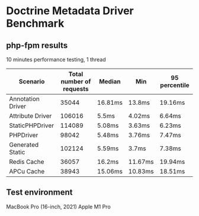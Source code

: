 # Doctrine Metadata Driver Benchmark

## php-fpm results

10 minutes performance testing, 1 thread

| Scenario          | Total number of requests | Median  | Min     | 95 percentile |
|-------------------|--------------------------|---------|---------|---------------|
| Annotation Driver | 35044                    | 16.81ms | 13.8ms  | 19.16ms       |
| Attribute Driver  | 106016                   | 5.5ms   | 4.02ms  | 6.64ms        |
| StaticPHPDriver   | 114089                   | 5.08ms  | 3.63ms  | 6.23ms        |
| PHPDriver         | 98042                    | 5.48ms  | 3.76ms  | 7.47ms        |
| Generated Static  | 102124                   | 5.59ms  | 3.7ms   | 7.38ms        |
| Redis Cache       | 36057                    | 16.2ms  | 11.67ms | 19.94ms       |
| APCu Cache        | 38943                    | 15.06ms | 10.83ms | 18.51ms       |

## Test environment

MacBook Pro (16-inch, 2021) Apple M1 Pro

